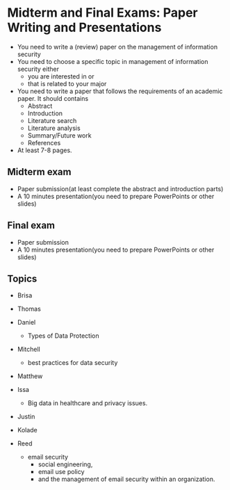 # Midterm and Final Exams: Paper Writing and Presentations
+ You need to write a (review) paper on the management of information security
+ You need to choose a specific topic in management of information security either
  - you are interested in or
  - that is related to your major
+ You need to write a paper that follows the requirements of an academic paper. It should contains
  - Abstract
  - Introduction
  - Literature search
  - Literature analysis
  - Summary/Future work
  - References
+ At least 7-8 pages.

## Midterm exam
+ Paper submission(at least complete the abstract and introduction parts)
+ A 10 minutes presentation(you need to prepare PowerPoints or other slides)

## Final exam
+ Paper submission
+ A 10 minutes presentation(you need to prepare PowerPoints or other slides)


## Topics

+ Brisa 

+ Thomas

+ Daniel
  - Types of Data Protection

+ Mitchell
  - best practices for data security

+ Matthew

+ Issa
  - Big data in healthcare and privacy issues.

+ Justin

+ Kolade

+ Reed
  - email security
    + social engineering, 
    + email use policy
    + and the management of email security within an organization.

 
